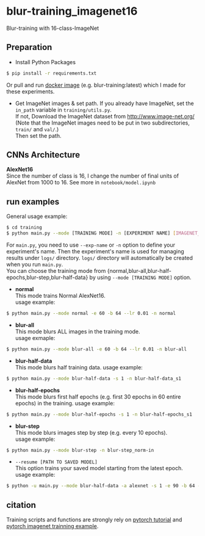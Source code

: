# blur-training_imagenet16
Blur-training with 16-class-ImageNet

## Preparation
- Install Python Packages  
```bash
$ pip install -r requirements.txt
```
Or pull and run [docker image][docker-blur-training] (e.g. blur-training:latest) which I made for these experiments.  
- Get ImageNet images & set path. If you already have ImageNet, set the `in_path` variable in `training/utils.py`.  
If not, Download the ImageNet dataset from http://www.image-net.org/  
    (Note that the ImageNet images need to be put in two subdirectories, ``train/`` and ``val/``.)  
    Then set the path.
    
## CNNs Architecture
**AlexNet16**  
Since the number of class is 16, I change the number of final units of AlexNet from 1000 to 16.
See more in `notebook/model.ipynb`

## run examples
General usage example:
```bash
$ cd training
$ python main.py --mode [TRAINING MODE] -n [EXPERIMENT NAME] [IMAGENET_PATH]
```  

For `main.py`, you need to use `--exp-name` or `-n` option to define your experiment's name.
Then the experiment's name is used for managing results under `logs/` directory.
`logs/` directory will automatically be created when you run `main.py`.   
You can choose the training mode from {normal,blur-all,blur-half-epochs,blur-step,blur-half-data} by using `--mode [TRAINING MODE]` option.

- **normal**  
This mode trains Normal AlexNet16.  
usage example:  
```bash
$ python main.py --mode normal -e 60 -b 64 --lr 0.01 -n normal
```

- **blur-all**  
This mode blurs ALL images in the training mode.  
usage exmaple:  
```bash
$ python main.py --mode blur-all -e 60 -b 64 --lr 0.01 -n blur-all
```

- **blur-half-data**    
This mode blurs half training data.
usage example:  
```bash
$ python main.py --mode blur-half-data -s 1 -n blur-half-data_s1
```

- **blur-half-epochs**    
This mode blurs first half epochs (e.g. first 30 epochs in 60 entire epochs) in the training.
usage example:  
```bash
$ python main.py --mode blur-half-epochs -s 1 -n blur-half-epochs_s1
```

- **blur-step**  
This mode blurs images step by step (e.g. every 10 epochs).  
usage example:  
```bash
$ python main.py --mode blur-step -n blur-step_norm-in
```

- `--resume [PATH TO SAVED MODEL]`   
This option trains your saved model starting from the latest epoch.  
usage example:  
```bash
$ python -u main.py --mode blur-half-data -a alexnet -s 1 -e 90 -b 64 --resume ../logs/models/blur-half-data_s1/model_060.pth.tar -n blur-half-data_s1_from60e 
```

## citation
Training scripts and functions are strongly rely on [pytorch tutorial][pytorch-tutorial] and [pytorch imagenet trainning example][pytorch-imagenet].



[pytorch-tutorial]:https://github.com/pytorch/tutorials/blob/master/beginner_source/blitz/cifar10_tutorial.py
[pytorch-imagenet]:https://github.com/pytorch/examples/blob/master/imagenet
[docker-blur-training]:https://hub.docker.com/r/sousquared/blur-training
